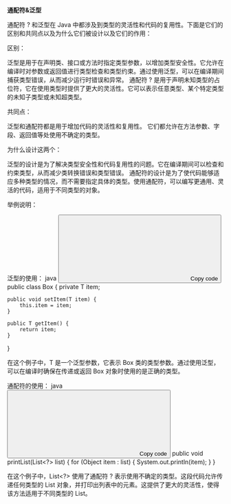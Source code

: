 **通配符&泛型**

通配符 ? 和泛型在 Java 中都涉及到类型的灵活性和代码的复用性。下面是它们的区别和共同点以及为什么它们被设计以及它们的作用：

区别：

泛型是用于在声明类、接口或方法时指定类型参数，以增加类型安全性。它允许在编译时对参数或返回值进行类型检查和类型约束。通过使用泛型，可以在编译期间捕获类型错误，从而减少运行时错误和异常。
通配符 ? 是用于声明未知类型的占位符，它在使用类型时提供了更大的灵活性。它可以表示任意类型、某个特定类型的未知子类型或未知超类型。

共同点：

泛型和通配符都是用于增加代码的灵活性和复用性。
它们都允许在方法参数、字段、返回值等处使用不确定的类型。

为什么设计这两个：

泛型的设计是为了解决类型安全性和代码复用性的问题。它在编译期间可以检查和约束类型，从而减少类转换错误和类型错误。
通配符的设计是为了使代码能够适应多种类型的情况，而不需要指定具体的类型。使用通配符，可以编写更通用、灵活的代码，适用于不同类型的对象。

举例说明：

泛型的使用：
java
<button><svg><path></path></svg><span>Copy code</span><span></span></button>
public class Box<T> {
    private T item;

    public void setItem(T item) {
        this.item = item;
    }

    public T getItem() {
        return item;
    }
}

在这个例子中，T 是一个泛型参数，它表示 Box 类的类型参数。通过使用泛型，可以在编译时确保在传递或返回 Box 对象时使用的是正确的类型。

通配符的使用：
java
<button><svg><path></path></svg><span>Copy code</span><span></span></button>
public void printList(List<?> list) {
    for (Object item : list) {
        System.out.println(item);
    }
}

在这个例子中，List<?> 使用了通配符 ? 表示使用不确定的类型。这段代码允许传递任何类型的 List 对象，并打印出列表中的元素。这提供了更大的灵活性，使得该方法适用于不同类型的 List。
